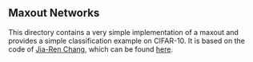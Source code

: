 Maxout Networks
---

This directory contains a very simple implementation of a maxout and provides 
a simple classification example on CIFAR-10.  It is based on the code of 
[Jia-Ren Chang](https://github.com/JiaRenChang), which can be found 
[here](https://github.com/JiaRenChang/Batch_Normalized_Maxout_NIN).
